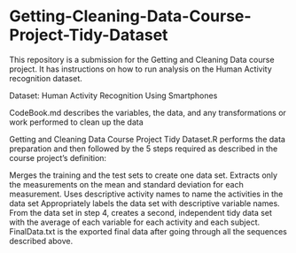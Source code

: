 # Getting-Cleaning-Data-Course-Project-Tidy-Dataset

This repository is a submission for the Getting and Cleaning Data course project. It has instructions on how to run analysis on the Human Activity recognition dataset.

Dataset:
Human Activity Recognition Using Smartphones


CodeBook.md describes the variables, the data, and any transformations or work performed to clean up the data

Getting and Cleaning Data Course Project Tidy Dataset.R performs the data preparation and then followed by the 5 steps required as described in the course project’s definition:

Merges the training and the test sets to create one data set.
Extracts only the measurements on the mean and standard deviation for each measurement.
Uses descriptive activity names to name the activities in the data set
Appropriately labels the data set with descriptive variable names.
From the data set in step 4, creates a second, independent tidy data set with the average of each variable for each activity and each subject.
FinalData.txt is the exported final data after going through all the sequences described above.
